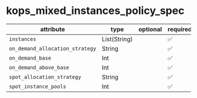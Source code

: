 # kops_mixed_instances_policy_spec

| attribute | type | optional | required | computed |
| --- | --- | --- | --- | --- |
| `instances` | List(String) |  | :white_check_mark: |  |
| `on_demand_allocation_strategy` | String |  | :white_check_mark: |  |
| `on_demand_base` | Int |  | :white_check_mark: |  |
| `on_demand_above_base` | Int |  | :white_check_mark: |  |
| `spot_allocation_strategy` | String |  | :white_check_mark: |  |
| `spot_instance_pools` | Int |  | :white_check_mark: |  |
